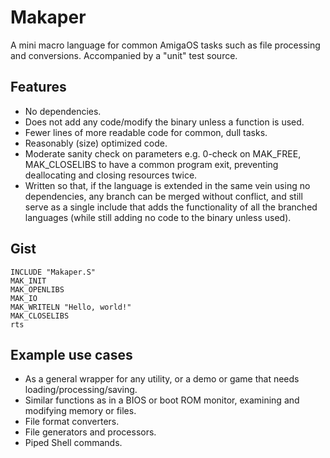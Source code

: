 # Makaper
A mini macro language for common AmigaOS tasks such as file processing and conversions. Accompanied by a "unit" test source.

## Features
* No dependencies.
* Does not add any code/modify the binary unless a function is used.
* Fewer lines of more readable code for common, dull tasks.
* Reasonably (size) optimized code.
* Moderate sanity check on parameters e.g. 0-check on MAK_FREE, MAK_CLOSELIBS to have a common program exit, preventing deallocating and closing resources twice.
* Written so that, if the language is extended in the same vein using no dependencies, any branch can be merged without conflict, and still serve as a single include that adds the functionality of all the branched languages (while still adding no code to the binary unless used).

## Gist

    INCLUDE "Makaper.S"
    MAK_INIT
    MAK_OPENLIBS
    MAK_IO
    MAK_WRITELN "Hello, world!"
    MAK_CLOSELIBS
    rts

## Example use cases
* As a general wrapper for any utility, or a demo or game that needs loading/processing/saving.
* Similar functions as in a BIOS or boot ROM monitor, examining and modifying memory or files.
* File format converters.
* File generators and processors.
* Piped Shell commands.
